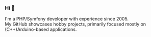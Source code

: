 ### Hi 👋

I'm a PHP/Symfony developer with experience since 2005.\
My GitHub showcases hobby projects, primarily focused mostly on (C++)Arduino-based applications.
